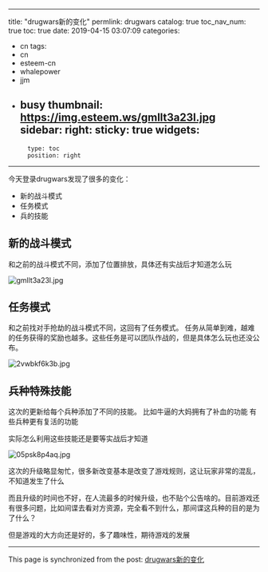 
---
title: "drugwars新的变化"
permlink: drugwars
catalog: true
toc_nav_num: true
toc: true
date: 2019-04-15 03:07:09
categories:
- cn
tags:
- cn
- esteem-cn
- whalepower
- jjm
- busy
thumbnail: https://img.esteem.ws/gmllt3a23l.jpg
sidebar:
    right:
        sticky: true
widgets:
    -
        type: toc
        position: right
---


今天登录drugwars发现了很多的变化：
* 新的战斗模式
* 任务模式
* 兵的技能

## 新的战斗模式

和之前的战斗模式不同，添加了位置排放，具体还有实战后才知道怎么玩

![gmllt3a23l.jpg](https://img.esteem.ws/gmllt3a23l.jpg)



## 任务模式

和之前找对手抢劫的战斗模式不同，这回有了任务模式。
任务从简单到难，越难的任务获得的奖励也越多。这些任务是可以团队作战的，但是具体怎么玩也还没公布。

![2vwbkf6k3b.jpg](https://img.esteem.ws/2vwbkf6k3b.jpg)

## 兵种特殊技能

这次的更新给每个兵种添加了不同的技能。
比如牛逼的大妈拥有了补血的功能
有些兵种更有复活的功能

实际怎么利用这些技能还是要等实战后才知道

![05psk8p4aq.jpg](https://img.esteem.ws/05psk8p4aq.jpg)

这次的升级略显匆忙，很多新改变基本是改变了游戏规则，这让玩家非常的混乱，不知道发生了什么

而且升级的时间也不好，在人流最多的时候升级，也不贴个公告啥的。目前游戏还有很多问题，比如间谍去看对方资源，完全看不到什么，那间谍这兵种的目的是为了什么？

但是游戏的大方向还是好的，多了趣味性，期待游戏的发展

- - -

This page is synchronized from the post: [drugwars新的变化](https://steemit.com/@ericet/drugwars)
